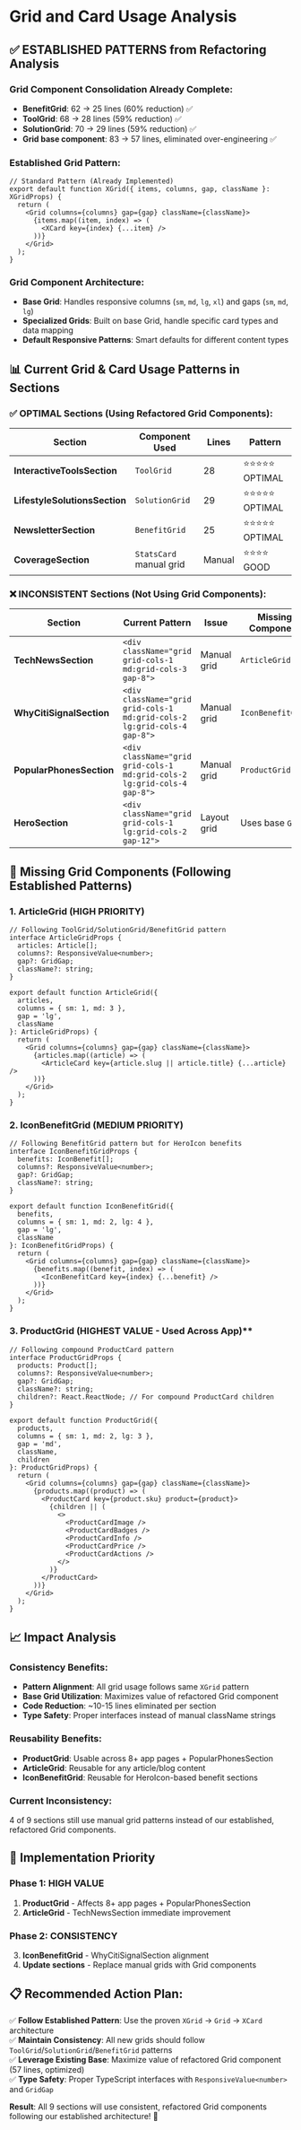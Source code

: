 # Grid and Card Usage Analysis

## **✅ ESTABLISHED PATTERNS from Refactoring Analysis**

### **Grid Component Consolidation Already Complete:**

- **BenefitGrid**: 62 → 25 lines (60% reduction) ✅
- **ToolGrid**: 68 → 28 lines (59% reduction) ✅  
- **SolutionGrid**: 70 → 29 lines (59% reduction) ✅
- **Grid base component**: 83 → 57 lines, eliminated over-engineering ✅

### **Established Grid Pattern:**

```tsx
// Standard Pattern (Already Implemented)
export default function XGrid({ items, columns, gap, className }: XGridProps) {
  return (
    <Grid columns={columns} gap={gap} className={className}>
      {items.map((item, index) => (
        <XCard key={index} {...item} />
      ))}
    </Grid>
  );
}
```

### **Grid Component Architecture:**

- **Base Grid**: Handles responsive columns (`sm`, `md`, `lg`, `xl`) and gaps (`sm`, `md`, `lg`)
- **Specialized Grids**: Built on base Grid, handle specific card types and data mapping
- **Default Responsive Patterns**: Smart defaults for different content types

## **📊 Current Grid & Card Usage Patterns in Sections**

### **✅ OPTIMAL Sections (Using Refactored Grid Components):**

| Section | Component Used | Lines | Pattern |
|---------|---------------|-------|---------|
| **InteractiveToolsSection** | `ToolGrid` | 28 | ⭐⭐⭐⭐⭐ OPTIMAL |
| **LifestyleSolutionsSection** | `SolutionGrid` | 29 | ⭐⭐⭐⭐⭐ OPTIMAL |
| **NewsletterSection** | `BenefitGrid` | 25 | ⭐⭐⭐⭐⭐ OPTIMAL |
| **CoverageSection** | `StatsCard` manual grid | Manual | ⭐⭐⭐⭐ GOOD |

### **❌ INCONSISTENT Sections (Not Using Grid Components):**

| Section | Current Pattern | Issue | Missing Component |
|---------|----------------|-------|------------------|
| **TechNewsSection** | `<div className="grid grid-cols-1 md:grid-cols-3 gap-8">` | Manual grid | `ArticleGrid` |
| **WhyCitiSignalSection** | `<div className="grid grid-cols-1 md:grid-cols-2 lg:grid-cols-4 gap-8">` | Manual grid | `IconBenefitGrid` |
| **PopularPhonesSection** | `<div className="grid grid-cols-1 md:grid-cols-2 lg:grid-cols-4 gap-8">` | Manual grid | `ProductGrid` |
| **HeroSection** | `<div className="grid grid-cols-1 lg:grid-cols-2 gap-12">` | Layout grid | Uses base `Grid` |

## **🎯 Missing Grid Components (Following Established Patterns)**

### **1. ArticleGrid** (HIGH PRIORITY)

```tsx
// Following ToolGrid/SolutionGrid/BenefitGrid pattern
interface ArticleGridProps {
  articles: Article[];
  columns?: ResponsiveValue<number>;
  gap?: GridGap;
  className?: string;
}

export default function ArticleGrid({
  articles,
  columns = { sm: 1, md: 3 },
  gap = 'lg',
  className
}: ArticleGridProps) {
  return (
    <Grid columns={columns} gap={gap} className={className}>
      {articles.map((article) => (
        <ArticleCard key={article.slug || article.title} {...article} />
      ))}
    </Grid>
  );
}
```

### **2. IconBenefitGrid** (MEDIUM PRIORITY)

```tsx
// Following BenefitGrid pattern but for HeroIcon benefits
interface IconBenefitGridProps {
  benefits: IconBenefit[];
  columns?: ResponsiveValue<number>;
  gap?: GridGap;
  className?: string;
}

export default function IconBenefitGrid({
  benefits,
  columns = { sm: 1, md: 2, lg: 4 },
  gap = 'lg',
  className
}: IconBenefitGridProps) {
  return (
    <Grid columns={columns} gap={gap} className={className}>
      {benefits.map((benefit, index) => (
        <IconBenefitCard key={index} {...benefit} />
      ))}
    </Grid>
  );
}
```

### **3. ProductGrid** (HIGHEST VALUE - Used Across App)**

```tsx
// Following compound ProductCard pattern
interface ProductGridProps {
  products: Product[];
  columns?: ResponsiveValue<number>;
  gap?: GridGap;
  className?: string;
  children?: React.ReactNode; // For compound ProductCard children
}

export default function ProductGrid({
  products,
  columns = { sm: 1, md: 2, lg: 3 },
  gap = 'md',
  className,
  children
}: ProductGridProps) {
  return (
    <Grid columns={columns} gap={gap} className={className}>
      {products.map((product) => (
        <ProductCard key={product.sku} product={product}>
          {children || (
            <>
              <ProductCardImage />
              <ProductCardBadges />
              <ProductCardInfo />
              <ProductCardPrice />
              <ProductCardActions />
            </>
          )}
        </ProductCard>
      ))}
    </Grid>
  );
}
```

## **📈 Impact Analysis**

### **Consistency Benefits:**

- **Pattern Alignment**: All grid usage follows same `XGrid` pattern
- **Base Grid Utilization**: Maximizes value of refactored Grid component
- **Code Reduction**: ~10-15 lines eliminated per section
- **Type Safety**: Proper interfaces instead of manual className strings

### **Reusability Benefits:**

- **ProductGrid**: Usable across 8+ app pages + PopularPhonesSection
- **ArticleGrid**: Reusable for any article/blog content
- **IconBenefitGrid**: Reusable for HeroIcon-based benefit sections

### **Current Inconsistency:**

4 of 9 sections still use manual grid patterns instead of our established, refactored Grid components.

## **🎯 Implementation Priority**

### **Phase 1: HIGH VALUE**

1. **ProductGrid** - Affects 8+ app pages + PopularPhonesSection
2. **ArticleGrid** - TechNewsSection immediate improvement

### **Phase 2: CONSISTENCY**
  
3. **IconBenefitGrid** - WhyCitiSignalSection alignment
4. **Update sections** - Replace manual grids with Grid components

## **📋 Recommended Action Plan:**

✅ **Follow Established Pattern**: Use the proven `XGrid` → `Grid` → `XCard` architecture  
✅ **Maintain Consistency**: All new grids should follow `ToolGrid`/`SolutionGrid`/`BenefitGrid` patterns  
✅ **Leverage Existing Base**: Maximize value of refactored Grid component (57 lines, optimized)  
✅ **Type Safety**: Proper TypeScript interfaces with `ResponsiveValue<number>` and `GridGap`  

**Result**: All 9 sections will use consistent, refactored Grid components following our established architecture! 🎯